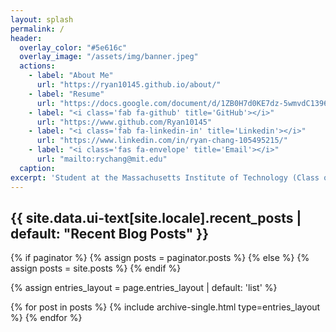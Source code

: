 ```yaml
---
layout: splash
permalink: /
header:
  overlay_color: "#5e616c"
  overlay_image: "/assets/img/banner.jpeg"
  actions:
    - label: "About Me"
      url: "https://ryan10145.github.io/about/"
    - label: "Resume"
      url: "https://docs.google.com/document/d/1ZB0H7d0KE7dz-5wmvdC1396adDMg1Mf_fVSQCaXp-Dk/edit?usp=sharing" 
    - label: "<i class='fab fa-github' title='GitHub'></i>"
      url: "https://www.github.com/Ryan10145"
    - label: "<i class='fab fa-linkedin-in' title='Linkedin'></i>"
      url: "https://www.linkedin.com/in/ryan-chang-105495215/"
    - label: "<i class='fas fa-envelope' title='Email'></i>"
      url: "mailto:rychang@mit.edu"
  caption:
excerpt: 'Student at the Massachusetts Institute of Technology (Class of 2025) double majoring in computer science with math with a minor in economics.'
---
```


<h2 class="archive__subtitle">{{ site.data.ui-text[site.locale].recent_posts | default: "Recent Blog Posts" }}</h2>

{% if paginator %}
  {% assign posts = paginator.posts %}
{% else %}
  {% assign posts = site.posts %}
{% endif %}

{% assign entries_layout = page.entries_layout | default: 'list' %}
<div class="entries-{{ entries_layout }}">
  {% for post in posts %}
    {% include archive-single.html type=entries_layout %}
  {% endfor %}
</div>
